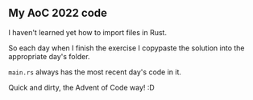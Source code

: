 ## My AoC 2022 code

I haven't learned yet how to import files in Rust.

So each day when I finish the exercise I copypaste the solution into the appropriate day's folder.

`main.rs` always has the most recent day's code in it.

Quick and dirty, the Advent of Code way! :D
